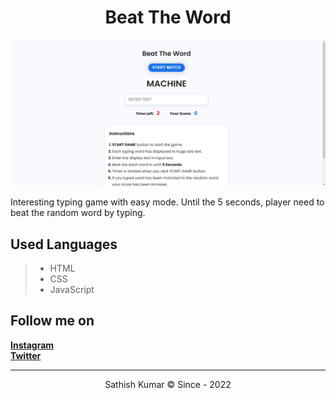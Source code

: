 <h1 align="center">Beat The Word</h1>

![Screenshot](https://raw.githubusercontent.com/sathishkumar-io/typing-game-js/main/assets/img/screenshot.png)

Interesting typing game with easy mode. Until the 5 seconds, player need to beat the random word by typing.

## Used Languages

> - HTML
> - CSS
> - JavaScript

## Follow me on

[**Instagram**](https://instagram.com/sathishkumar.dev, "My Instagram ID")\
[**Twitter**](https://twitter.com/sathishkumar_io, "My Twitter ID")

<hr>

<p align=center>Sathish Kumar © Since - 2022</p>